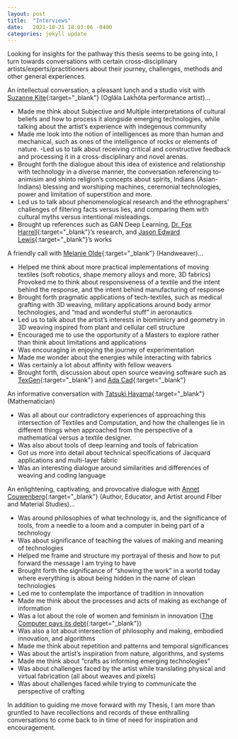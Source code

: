 ```yaml
---
layout: post
title:  "Interviews"
date:   2021-10-21 18:03:06 -0400
categories: jekyll update
---
```


Looking for insights for the pathway this thesis seems to be going into, I turn towards conversations with certain cross-disciplinary artists/experts/practitioners about their journey, challenges, methods and other general experiences.

An intellectual conversation, a pleasant lunch and a studio visit with [Suzanne Kite](https://digitalarchives.library.newschool.edu/index.php/Detail/objects/PC020402_2020_amgab699){:target="_blank"} (Oglála Lakȟóta performance artist)...

- Made me think about Subjective and Multiple interpretations of cultural beliefs and how to process it alongside emerging technologies, while talking about the artist’s experience with indegenous community
- Made me look into the notion of intelligences as more than human and mechanical, such as ones of the intelligence of rocks or elements of nature.
-Led us to talk about receiving critical and constructive feedback and processing it in a cross-disciplinary and novel arenas.
- Brought forth the dialogue about this idea of existence and relationship with technology in a diverse manner, the conversation referencing to- animisim and shinto religion’s concepts about spirits, Indians (Asian-Indians) blessing and worshiping machines, ceremonial technologies, power and limitation of superstition and more.
- Led us to talk about phenomenological research and the ethnographers’ challenges of filtering facts versus lies, and comparing them with cultural myths versus intentional misleadings. 
- Brought up references such as GAN Deep Learning, [Dr. Fox Harrell](https://www.csail.mit.edu/person/d-fox-harrell){:target="_blank"}’s research, and [Jason Edward Lewis](https://jasonlewis.org/){:target="_blank"}’s works

A friendly call with [Melanie Olde](https://www.melanieolde.com/){:target="_blank"} (Handweaver)...

- Helped me think about more practical implementations of moving textiles (soft robotics, shape memory alloys and more, 3D fabrics)
Provoked me to think about responsiveness of a textile and the intent behind the response, and the intent behind manufacturing of response
- Brought forth pragmatic applications of tech-textiles, such as medical grafting with 3D weaving, military applications around body armor technologies, and “mad and wonderful stuff” in aeronautics
- Led us to talk about the artist’s interests in biomimicry and geometry in 3D weaving inspired from plant and cellular cell structure 
- Encouraged me to use the opportunity of a Masters to explore rather than think about limitations and applications
- Was encouraging in enjoying the journey of experimentation
- Made me wonder about the energies while interacting with fabrics
- Was certainly a lot about affinity with fellow weavers
- Brought forth, discussion about open source weaving software such as [TexGen](http://texgen.sourceforge.net/index.php/Main_Page){:target="_blank"} and [Ada Cad](https://adacad-weaver.firebaseapp.com/){:target="_blank"}

An informative conversation with [Tatsuki Hayama](https://tomoe.me/){:target="_blank"} (Mathematician) 
- Was all about our contradictory experiences of approaching this intersection of Textiles and Computation, and how the challenges lie in different things when approached from the perspective of a mathematical versus a textile designer.
- Was also about tools of deep learning and tools of fabrication
- Got us more into detail about technical specifications of Jacquard applications and multi-layer fabric
- Was an interesting dialogue around similarities and differences of weaving and coding language

An enlightening, captivating, and provocative dialogue with [Annet Couwenberg](http://www.annetcouwenberg.com/){:target="_blank"} (Author, Educator, and Artist around FIber and Material Studies)...
- Was around philosophies of what technology is, and the significance of tools, from a needle to a loom and a computer in being part of a technology
- Was about significance of teaching the values of making and meaning of technologies
- Helped me frame and structure my portrayal of thesis and how to put forward the message I am trying to have
- Brought forth the significance of “showing the work” in a world today where everything is about being hidden in the name of clean technologies
- Led me to contemplate the importance of tradition in innovation 
- Made me think about the processes and acts of making as exchange of information
- Was a lot about the role of women and feminism in innovation ([The Computer pays its debt](https://www.centerforcraft.org/exhibition/the-computer-pays-its-debt-women-textiles-and-technology-1965-1985){:target="_blank"})
- Was also a lot about intersection of philosophy and making, embodied innovation, and algorithms 
- Made me think about repetition and patterns and temporal significances
- Was about the artist’s inspiration from nature, algorithms, and systems 
- Made me think about “crafts as informing emerging technologies”
- Was about challenges faced by the artist while translating physical and virtual fabrication (all about weaves and pixels)
- Was about challenges faced while trying to communicate the perspective of crafting 

In addition to guiding me move forward with my Thesis, I am more than gruntled to have recollections and records of these enthralling conversations to come back to in time of need for inspiration and encouragement.
